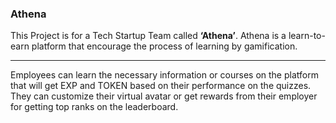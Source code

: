 ### Athena

This Project is for a Tech Startup Team called **‘Athena’**.
Athena is a learn-to-earn platform that encourage the process of learning by gamification.

<hr>

Employees can learn the necessary information or courses on the platform that will get EXP and TOKEN based on their performance on the quizzes.
They can customize their virtual avatar or get rewards from their employer for getting top ranks on the leaderboard.
